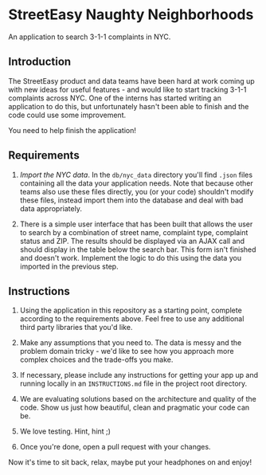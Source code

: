# StreetEasy Naughty Neighborhoods

An application to search 3-1-1 complaints in NYC.


## Introduction

The StreetEasy product and data teams have been hard at work coming up with new ideas for useful features -  and would like to start tracking 3-1-1 complaints across NYC. One of the interns has started writing an application to do this, but unfortunately hasn't been able to finish and the code could use some improvement.

You need to help finish the application!


## Requirements

1. _Import the NYC data_. In the `db/nyc_data` directory you'll find `.json` files containing all the data your application needs. Note that because other teams also use these files directly, you (or your code) shouldn't modify these files, instead import them into the database and deal with bad data appropriately.

2. There is a simple user interface that has been built that allows the user to search by a combination of street name, complaint type, complaint status and ZIP. The results should be displayed via an AJAX call and should display in the table below the search bar. This form isn't finished and doesn't work. Implement the logic to do this using the data you imported in the previous step.


## Instructions

1. Using the application in this repository as a starting point, complete according to the requirements above. Feel free to use any additional third party libraries that you'd like.

2. Make any assumptions that you need to. The data is messy and the problem domain tricky - we'd like to see how you approach more complex choices and the trade-offs you make.

3. If necessary, please include any instructions for getting your app up and running locally in an `INSTRUCTIONS.md` file in the project root directory.

4. We are evaluating solutions based on the architecture and quality of the code. Show us just how beautiful, clean and pragmatic your code can be.

5. We love testing. Hint, hint ;)

6. Once you're done, open a pull request with your changes.


Now it's time to sit back, relax, maybe put your headphones on and enjoy!